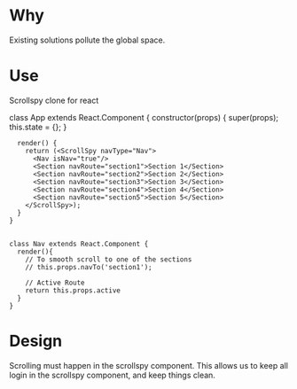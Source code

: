 # Why

Existing solutions pollute the global space.

# Use

Scrollspy clone for react

 
   class App extends React.Component {
      constructor(props) {
        super(props);
        this.state = {};
      }

      render() {
        return (<ScrollSpy navType="Nav">
          <Nav isNav="true"/>
          <Section navRoute="section1">Section 1</Section>
          <Section navRoute="section2">Section 2</Section>
          <Section navRoute="section3">Section 3</Section>
          <Section navRoute="section4">Section 4</Section>
          <Section navRoute="section5">Section 5</Section>
        </ScrollSpy>);
      }
    }


    class Nav extends React.Component {
      render(){
        // To smooth scroll to one of the sections
        // this.props.navTo('section1');

        // Active Route
        return this.props.active
      }
    }


# Design

Scrolling must happen in the scrollspy component.  This allows us to keep all login in the scrollspy component, and keep things clean.

